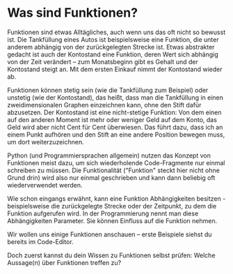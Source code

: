 # Was sind Funktionen?

Funktionen sind etwas Alltägliches, auch wenn uns das oft nicht so bewusst ist.
Die Tankfüllung eines Autos ist beispielsweise eine Funktion, die unter anderem abhängig von der zurückgelegten Strecke
ist.
Etwas abstrakter gedacht ist auch der Kontostand eine Funktion, deren Wert sich abhängig von der Zeit verändert – zum
Monatsbeginn gibt es Gehalt und der Kontostand steigt an.
Mit dem ersten Einkauf nimmt der Kontostand wieder ab.

Funktionen können stetig sein (wie die Tankfüllung zum Beispiel) oder unstetig (wie der Kontostand), das heißt, dass man
die Tankfüllung in einen zweidimensionalen Graphen einzeichnen kann, ohne den Stift dafür abzusetzen.
Der Kontostand ist eine nicht-stetige Funktion:
Von dem einen auf den anderen Moment ist mehr oder weniger Geld auf dem Konto, das Geld wird aber nicht Cent für Cent 
überwiesen.
Das führt dazu, dass ich an einem Punkt aufhören und den Stift an eine andere Position bewegen muss, um dort
weiterzuzeichnen.

Python (und Programmiersprachen allgemein) nutzen das Konzept von Funktionen meist dazu, um sich wiederholende 
Code-Fragmente nur einmal schreiben zu müssen.
Die Funktionalität ("Funktion" steckt hier nicht ohne Grund drin) wird also nur einmal geschrieben und kann dann 
beliebig oft wiederverwendet werden.

Wie schon eingangs erwähnt, kann eine Funktion Abhängigkeiten besitzen - beispielsweise die zurückgelegte Strecke oder
der Zeitpunkt, zu dem die Funktion aufgerufen wird.
In der Programmierung nennt man diese Abhängigkeiten Parameter.
Sie können Einfluss auf die Funktion nehmen.

Wir wollen uns einige Funktionen anschauen – erste Beispiele siehst du bereits im Code-Editor.

Doch zuerst kannst du dein Wissen zu Funktionen selbst prüfen:
Welche Aussage(n) über Funktionen treffen zu?
